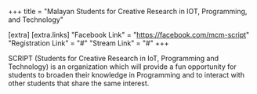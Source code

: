+++
title = "Malayan Students for Creative Research in IOT, Programming, and Technology"

[extra]
[extra.links]
"Facebook Link" = "https://facebook.com/mcm-script"
"Registration Link" = "#"
"Stream Link" = "#"
+++

SCRIPT (Students for Creative Research in IoT, Programming and Technology) is an organization which will provide a fun opportunity for students to broaden their knowledge in Programming and to interact with other students that share the same interest.